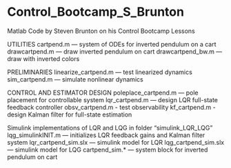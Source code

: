 # Control_Bootcamp_S_Brunton
Matlab Code by Steven Brunton on his Control Bootcamp Lessons

UTILITIES
cartpend.m           — system of ODEs for inverted pendulum on a cart
drawcartpend.m       — draw inverted pendulum on cart
drawcartpend_bw.m    — draw with inverted colors

PRELIMINARIES
linearize_cartpend.m — test linearized dynamics
sim_cartpend.m       — simulate nonlinear dynamics

CONTROL AND ESTIMATOR DESIGN
poleplace_cartpend.m — pole placement for controllable system
lqr_cartpend.m       — design LQR full-state feedback controller
obsv_cartpend.m      - test observability
kf_cartpend.m        - design Kalman filter for full-state estimation

Simulink implementations of LQR and LQG in folder “simulink_LQR_LQG”
lqg_simulinkINIT.m   — initializes LQR feedback gains and Kalman filter system
lqr_cartpend_sim.slx — simulink model for LQR
lqg_cartpend_sim.slx — simulink model for LQG
cartpend_sim.*       — system block for inverted pendulum on cart
